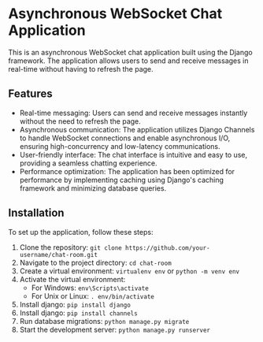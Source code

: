 # Asynchronous WebSocket Chat Application

This is an asynchronous WebSocket chat application built using the Django framework. The application allows users to send and receive messages in real-time without having to refresh the page.

## Features

- Real-time messaging: Users can send and receive messages instantly without the need to refresh the page.
- Asynchronous communication: The application utilizes Django Channels to handle WebSocket connections and enable asynchronous I/O, ensuring high-concurrency and low-latency communications.
- User-friendly interface: The chat interface is intuitive and easy to use, providing a seamless chatting experience.
- Performance optimization: The application has been optimized for performance by implementing caching using Django's caching framework and minimizing database queries.

## Installation

To set up the application, follow these steps:

1. Clone the repository: `git clone https://github.com/your-username/chat-room.git`
2. Navigate to the project directory: `cd chat-room`
3. Create a virtual environment: `virtualenv env` or `python -m venv env`
4. Activate the virtual environment:
   - For Windows: `env\Scripts\activate`
   - For Unix or Linux: `. env/bin/activate`
5. Install django: `pip install django`
6. Install django: `pip install channels`
7. Run database migrations: `python manage.py migrate`
8. Start the development server: `python manage.py runserver`
